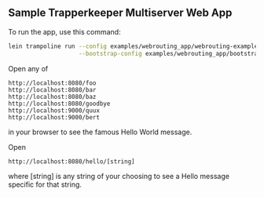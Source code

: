 Sample Trapperkeeper Multiserver Web App
-----------------------------------------

To run the app, use this command:

```sh
lein trampoline run --config examples/webrouting_app/webrouting-example.conf \
                    --bootstrap-config examples/webrouting_app/bootstrap.cfg

```

Open any of

```
http://localhost:8080/foo
http://localhost:8080/bar
http://localhost:8080/baz
http://localhost:8080/goodbye
http://localhost:9000/quux
http://localhost:9000/bert

```

in your browser to see the famous Hello World message.

Open

```
http://localhost:8080/hello/[string]

```
where [string] is any string of your choosing to see a Hello message specific for
that string.
